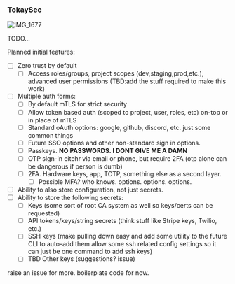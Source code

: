### TokaySec
![IMG_1677](https://github.com/user-attachments/assets/b0872f59-55da-4de1-b155-0ecee73e9da3)

TODO...

Planned initial features:
- [ ] Zero trust by default
    - [ ] Access roles/groups, project scopes (dev,staging,prod,etc.), advanced user permissions (TBD:add the 
            stuff required to make this work)
- [ ] Multiple auth forms:
    - [ ] By default mTLS for strict security
    - [ ] Allow token based auth (scoped to project, user, roles, etc) on-top 
            or in place of mTLS
    - [ ] Standard oAuth options: google, github, discord, etc. just some common things
    - [ ] Future SSO options and other non-standard sign in options.
    - [ ] Passkeys. **NO PASSWORDS. I DONT GIVE ME A DAMN**
    - [ ] OTP sign-in eitehr via email or phone, but require 2FA (otp alone can be dangerous if person is dumb)
    - [ ] 2FA. Hardware keys, app, TOTP, something else as a second layer.
        - [ ] Possible MFA? who knows. options. options. options.
- [ ] Ability to also store configuration, not just secrets.
- [ ] Ability to store the following secrets:
    - [ ] Keys (some sort of root CA system as well so keys/certs can be requested)
    - [ ] API tokens/keys/string secrets (think stuff like Stripe keys, Twilio, etc.)
    - [ ] SSH keys (make pulling down easy and add some utility to the future CLI to auto-add them
            allow some ssh related config settings so it can just be one command to add ssh keys)
    - [ ] TBD Other keys (suggestions? issue)

raise an issue for more. boilerplate code for now.
